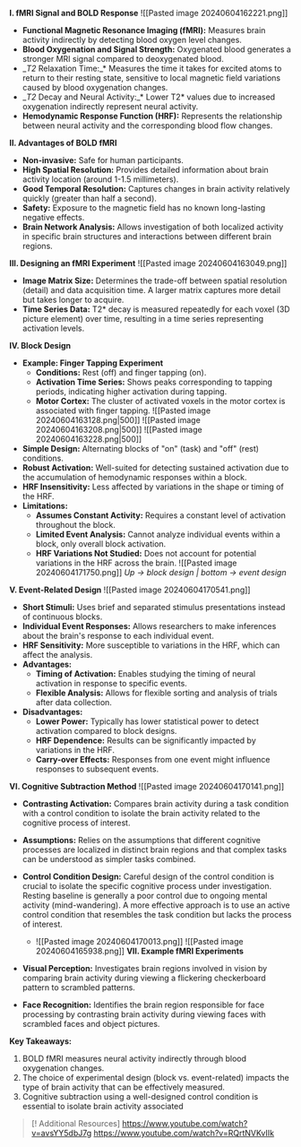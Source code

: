 


**I. fMRI Signal and BOLD Response**
![[Pasted image 20240604162221.png]]
- **Functional Magnetic Resonance Imaging (fMRI):** Measures brain activity indirectly by detecting blood oxygen level changes.
- **Blood Oxygenation and Signal Strength:** Oxygenated blood generates a stronger MRI signal compared to deoxygenated blood.
- __T2_ Relaxation Time:_* Measures the time it takes for excited atoms to return to their resting state, sensitive to local magnetic field variations caused by blood oxygenation changes.
- __T2_ Decay and Neural Activity:_* Lower T2* values due to increased oxygenation indirectly represent neural activity.
- **Hemodynamic Response Function (HRF):** Represents the relationship between neural activity and the corresponding blood flow changes.

**II. Advantages of BOLD fMRI**

- **Non-invasive:** Safe for human participants.
- **High Spatial Resolution:** Provides detailed information about brain activity location (around 1-1.5 millimeters).
- **Good Temporal Resolution:** Captures changes in brain activity relatively quickly (greater than half a second).
- **Safety:** Exposure to the magnetic field has no known long-lasting negative effects.
- **Brain Network Analysis:** Allows investigation of both localized activity in specific brain structures and interactions between different brain regions.

**III. Designing an fMRI Experiment**
![[Pasted image 20240604163049.png]]
- **Image Matrix Size:** Determines the trade-off between spatial resolution (detail) and data acquisition time. A larger matrix captures more detail but takes longer to acquire.
- **Time Series Data:** T2* decay is measured repeatedly for each voxel (3D picture element) over time, resulting in a time series representing activation levels.

**IV. Block Design**
- **Example: Finger Tapping Experiment**
	-  **Conditions:** Rest (off) and finger tapping (on).
    - **Activation Time Series:** Shows peaks corresponding to tapping periods, indicating higher activation during tapping.
    - **Motor Cortex:** The cluster of activated voxels in the motor cortex is associated with finger tapping.
![[Pasted image 20240604163128.png|500]]
![[Pasted image 20240604163208.png|500]]
![[Pasted image 20240604163228.png|500]]
- **Simple Design:** Alternating blocks of "on" (task) and "off" (rest) conditions.
- **Robust Activation:** Well-suited for detecting sustained activation due to the accumulation of hemodynamic responses within a block.
- **HRF Insensitivity:** Less affected by variations in the shape or timing of the HRF.
- **Limitations:**
    - **Assumes Constant Activity:** Requires a constant level of activation throughout the block.
    - **Limited Event Analysis:** Cannot analyze individual events within a block, only overall block activation.
    - **HRF Variations Not Studied:** Does not account for potential variations in the HRF across the brain.
![[Pasted image 20240604171750.png]]
*Up -> block design |  bottom -> event design*

**V. Event-Related Design**
![[Pasted image 20240604170541.png]]
- **Short Stimuli:** Uses brief and separated stimulus presentations instead of continuous blocks.
- **Individual Event Responses:** Allows researchers to make inferences about the brain's response to each individual event.
- **HRF Sensitivity:** More susceptible to variations in the HRF, which can affect the analysis.
- **Advantages:**
    - **Timing of Activation:** Enables studying the timing of neural activation in response to specific events.
    - **Flexible Analysis:** Allows for flexible sorting and analysis of trials after data collection.
- **Disadvantages:**
    - **Lower Power:** Typically has lower statistical power to detect activation compared to block designs.
    - **HRF Dependence:** Results can be significantly impacted by variations in the HRF.
    - **Carry-over Effects:** Responses from one event might influence responses to subsequent events.

**VI. Cognitive Subtraction Method**
![[Pasted image 20240604170141.png]]
- **Contrasting Activation:** Compares brain activity during a task condition with a control condition to isolate the brain activity related to the cognitive process of interest.
- **Assumptions:** Relies on the assumptions that different cognitive processes are localized in distinct brain regions and that complex tasks can be understood as simpler tasks combined.
- **Control Condition Design:** Careful design of the control condition is crucial to isolate the specific cognitive process under investigation. Resting baseline is generally a poor control due to ongoing mental activity (mind-wandering). A more effective approach is to use an active control condition that resembles the task condition but lacks the process of interest.
	- ![[Pasted image 20240604170013.png]]
![[Pasted image 20240604165938.png]]
**VII. Example fMRI Experiments**

- **Visual Perception:** Investigates brain regions involved in vision by comparing brain activity during viewing a flickering checkerboard pattern to scrambled patterns.
- **Face Recognition:** Identifies the brain region responsible for face processing by contrasting brain activity during viewing faces with scrambled faces and object pictures.

**Key Takeaways:**

1. BOLD fMRI measures neural activity indirectly through blood oxygenation changes.
2. The choice of experimental design (block vs. event-related) impacts the type of brain activity that can be effectively measured.
3. Cognitive subtraction using a well-designed control condition is essential to isolate brain activity associated

>[! Additional Resources]
>https://www.youtube.com/watch?v=avsYY5dbJ7g
>https://www.youtube.com/watch?v=RQrtNVKvIIk